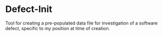 # Defect-Init
Tool for creating a pre-populated data file for investigation of a software defect, specific to my position at time of creation.
